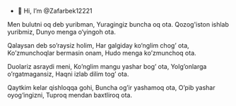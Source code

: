 - 👋 Hi, I’m @Zafarbek12221

Men bulutni oq deb yuribman,
Yuragingiz buncha oq ota.
Qozog'iston ishlab yuribmiz,
Dunyo menga o‘yingoh ota.

Qalaysan deb so’raysiz holim,
Har galgiday ko‘nglim chog’ ota,
Ko’zmunchoqlar bermasin onam,
Hudo menga ko’zmunchoq ota.


Duolariz asraydi meni,
Ko’nglim mangu yashar bog’ ota,
Yolg’onlarga o’rgatmagansiz,
Haqni izlab dilim tog’ ota.

Qaytkim kelar qishloqqa gohi,
Buncha og’ir yashamoq ota,
O’pib yashar oyog‘ingizni,
Tuproq mendan baxtliroq ota. 
